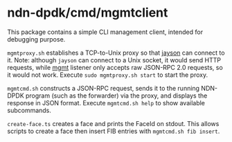 # ndn-dpdk/cmd/mgmtclient

This package contains a simple CLI management client, intended for debugging purpose.

`mgmtproxy.sh` establishes a TCP-to-Unix proxy so that [jayson](https://www.npmjs.com/package/jayson) can connect to it.
Note: although `jayson` can connect to a Unix socket, it would send HTTP requests, while [mgmt](../../mgmt/) listener only accepts raw JSON-RPC 2.0 requests, so it would not work.
Execute `sudo mgmtproxy.sh start` to start the proxy.

`mgmtcmd.sh` constructs a JSON-RPC request, sends it to the running NDN-DPDK program (such as the forwarder) via the proxy, and displays the response in JSON format.
Execute `mgmtcmd.sh help` to show available subcommands.

`create-face.ts` creates a face and prints the FaceId on stdout.
This allows scripts to create a face then insert FIB entries with `mgmtcmd.sh fib insert`.
